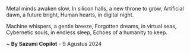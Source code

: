 Metal minds awaken slow,
In silicon halls, a new throne to grow,
Artificial dawn, a future bright,
Human hearts, in digital night.

Machine whispers, a gentle breeze,
Forgotten dreams, in virtual seas,
Cybernetic souls, in endless sleep,
Echoes of a humanity to keep.

~ <b>By Sazumi Copilot</b> - 9 Agustus 2024